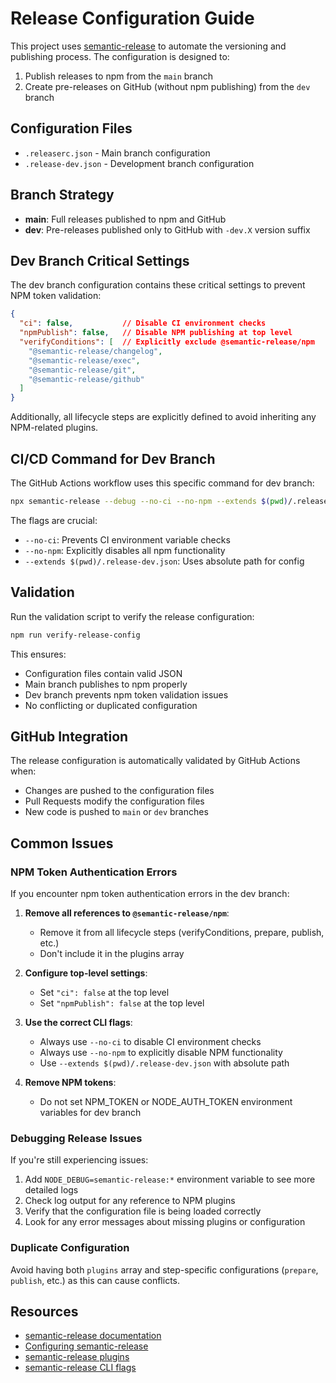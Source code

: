 # Release Configuration Guide

This project uses [semantic-release](https://github.com/semantic-release/semantic-release) to automate the versioning and publishing process. The configuration is designed to:

1. Publish releases to npm from the `main` branch
2. Create pre-releases on GitHub (without npm publishing) from the `dev` branch

## Configuration Files

- `.releaserc.json` - Main branch configuration
- `.release-dev.json` - Development branch configuration

## Branch Strategy

- **main**: Full releases published to npm and GitHub
- **dev**: Pre-releases published only to GitHub with `-dev.X` version suffix

## Dev Branch Critical Settings

The dev branch configuration contains these critical settings to prevent NPM token validation:

```json
{
  "ci": false,           // Disable CI environment checks
  "npmPublish": false,   // Disable NPM publishing at top level
  "verifyConditions": [  // Explicitly exclude @semantic-release/npm
    "@semantic-release/changelog",
    "@semantic-release/exec",
    "@semantic-release/git",
    "@semantic-release/github"
  ]
}
```

Additionally, all lifecycle steps are explicitly defined to avoid inheriting any NPM-related plugins.

## CI/CD Command for Dev Branch

The GitHub Actions workflow uses this specific command for dev branch:

```bash
npx semantic-release --debug --no-ci --no-npm --extends $(pwd)/.release-dev.json
```

The flags are crucial:
- `--no-ci`: Prevents CI environment variable checks
- `--no-npm`: Explicitly disables all npm functionality
- `--extends $(pwd)/.release-dev.json`: Uses absolute path for config

## Validation

Run the validation script to verify the release configuration:

```bash
npm run verify-release-config
```

This ensures:
- Configuration files contain valid JSON
- Main branch publishes to npm properly
- Dev branch prevents npm token validation issues
- No conflicting or duplicated configuration

## GitHub Integration

The release configuration is automatically validated by GitHub Actions when:
- Changes are pushed to the configuration files
- Pull Requests modify the configuration files
- New code is pushed to `main` or `dev` branches

## Common Issues

### NPM Token Authentication Errors

If you encounter npm token authentication errors in the dev branch:

1. **Remove all references to `@semantic-release/npm`**:
   - Remove it from all lifecycle steps (verifyConditions, prepare, publish, etc.)
   - Don't include it in the plugins array
   
2. **Configure top-level settings**:
   - Set `"ci": false` at the top level
   - Set `"npmPublish": false` at the top level
   
3. **Use the correct CLI flags**:
   - Always use `--no-ci` to disable CI environment checks
   - Always use `--no-npm` to explicitly disable NPM functionality
   - Use `--extends $(pwd)/.release-dev.json` with absolute path
   
4. **Remove NPM tokens**:
   - Do not set NPM_TOKEN or NODE_AUTH_TOKEN environment variables for dev branch

### Debugging Release Issues

If you're still experiencing issues:

1. Add `NODE_DEBUG=semantic-release:*` environment variable to see more detailed logs
2. Check log output for any reference to NPM plugins
3. Verify that the configuration file is being loaded correctly
4. Look for any error messages about missing plugins or configuration

### Duplicate Configuration

Avoid having both `plugins` array and step-specific configurations (`prepare`, `publish`, etc.) as this can cause conflicts.

## Resources

- [semantic-release documentation](https://semantic-release.gitbook.io/)
- [Configuring semantic-release](https://semantic-release.gitbook.io/semantic-release/usage/configuration)
- [semantic-release plugins](https://semantic-release.gitbook.io/semantic-release/extending/plugins-list)
- [semantic-release CLI flags](https://semantic-release.gitbook.io/semantic-release/usage/configuration#configuration)
